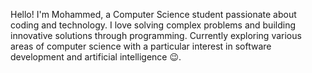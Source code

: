 Hello! I'm Mohammed, a Computer Science student passionate about coding and technology. I love solving complex problems and building innovative solutions through programming. Currently exploring various areas of computer science with a particular interest in software development and artificial intelligence 😉.
